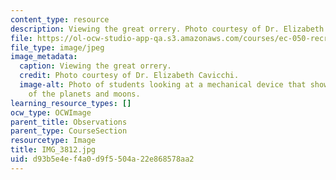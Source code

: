 ```yaml
---
content_type: resource
description: Viewing the great orrery. Photo courtesy of Dr. Elizabeth Cavicchi.
file: https://ol-ocw-studio-app-qa.s3.amazonaws.com/courses/ec-050-recreate-experiments-from-history-inform-the-future-from-the-past-galileo-january-iap-2010/d93b5e4ef4a0d9f5504a22e868578aa2_IMG_3812.jpg
file_type: image/jpeg
image_metadata:
  caption: Viewing the great orrery.
  credit: Photo courtesy of Dr. Elizabeth Cavicchi.
  image-alt: Photo of students looking at a mechanical device that shows the movements
    of the planets and moons.
learning_resource_types: []
ocw_type: OCWImage
parent_title: Observations
parent_type: CourseSection
resourcetype: Image
title: IMG_3812.jpg
uid: d93b5e4e-f4a0-d9f5-504a-22e868578aa2
---
```

